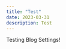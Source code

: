 ```yaml
---
title: "Test"
date: 2023-03-31
description: Test
---
```

Testing Blog Settings!
<!-- excerpt -->




